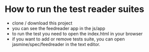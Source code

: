 # How to run the test reader suites

* clone / download this project
* you can see the  feedreader app in the js/app
* to run the test you need to open the index.html in your browser
* if you want to add or remove tests suite, you can open jasmine/spec/feedreader in the text editor.
